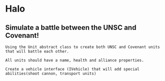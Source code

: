 # Halo

## Simulate a battle between the UNSC and Covenant!

    Using the Unit abstract class to create both UNSC and Covenant units that will battle each other.

    All units should have a name, health and alliance properties.

    Create a vehicle interface (IVehicle) that will add special abilities(shoot cannon, transport units)

